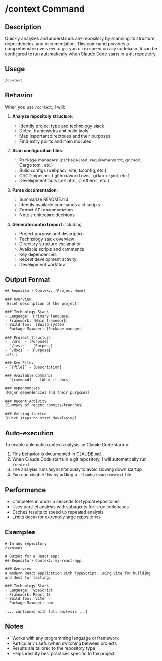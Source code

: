 # /context Command

## Description
Quickly analyzes and understands any repository by scanning its structure, dependencies, and documentation. This command provides a comprehensive overview to get you up to speed on any codebase. It can be configured to run automatically when Claude Code starts in a git repository.

## Usage
```
/context
```

## Behavior
When you use `/context`, I will:

1. **Analyze repository structure**:
   - Identify project type and technology stack
   - Detect frameworks and build tools
   - Map important directories and their purposes
   - Find entry points and main modules

2. **Scan configuration files**:
   - Package managers (package.json, requirements.txt, go.mod, Cargo.toml, etc.)
   - Build configs (webpack, vite, tsconfig, etc.)
   - CI/CD pipelines (.github/workflows, .gitlab-ci.yml, etc.)
   - Development tools (.eslintrc, .prettierrc, etc.)

3. **Parse documentation**:
   - Summarize README.md
   - Identify available commands and scripts
   - Extract API documentation
   - Note architecture decisions

4. **Generate context report** including:
   - Project purpose and description
   - Technology stack overview
   - Directory structure explanation
   - Available scripts and commands
   - Key dependencies
   - Recent development activity
   - Development workflow

## Output Format
```
## Repository Context: [Project Name]

### Overview
[Brief description of the project]

### Technology Stack
- Language: [Primary language]
- Framework: [Main framework]
- Build Tool: [Build system]
- Package Manager: [Package manager]

### Project Structure
- `/src` - [Purpose]
- `/tests` - [Purpose]
- `/docs` - [Purpose]
[etc.]

### Key Files
- `[file]` - [Description]

### Available Commands
- `[command]` - [What it does]

### Dependencies
[Major dependencies and their purposes]

### Recent Activity
[Summary of recent commits/branches]

### Getting Started
[Quick steps to start developing]
```

## Auto-execution
To enable automatic context analysis on Claude Code startup:

1. This behavior is documented in CLAUDE.md
2. When Claude Code starts in a git repository, I will automatically run `/context`
3. The analysis runs asynchronously to avoid slowing down startup
4. You can disable this by adding a `.claude/noautocontext` file

## Performance
- Completes in under 5 seconds for typical repositories
- Uses parallel analysis with subagents for large codebases
- Caches results to speed up repeated analysis
- Limits depth for extremely large repositories

## Examples
```
# In any repository
/context

# Output for a React app:
## Repository Context: my-react-app

### Overview
A modern React application with TypeScript, using Vite for building and Jest for testing.

### Technology Stack
- Language: TypeScript
- Framework: React 18
- Build Tool: Vite
- Package Manager: npm

[... continues with full analysis ...]
```

## Notes
- Works with any programming language or framework
- Particularly useful when switching between projects
- Results are tailored to the repository type
- Helps identify best practices specific to the project